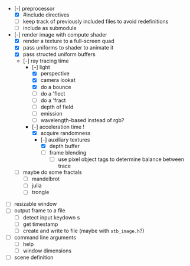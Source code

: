 * [-] preprocessor
    * [x] #include directives
    * [ ] keep track of previously included files to avoid redefinitions
    * [ ] include as submodule
* [-] render image with compute shader
    * [x] render a texture to a full-screen quad
    * [x] pass uniforms to shader to animate it
    * [x] pass structed uniform buffers
    * [-] ray tracing time
        * [-] light
            * [x] perspective
            * [x] camera lookat
            * [x] do a bounce
            * [ ] do a 'flect
            * [ ] do a 'fract
            * [ ] depth of field
            * [ ] emission
            * [ ] wavelength-based instead of rgb?
        * [-] acceleration time ! 
            * [x] acquire randomness
            * [-] auxiliary textures
                * [x] depth buffer
                * [ ] frame blending
                    * [ ] use pixel object tags to determine balance between trace 
    * [ ] maybe do some fractals
        * [ ] mandelbrot
        * [ ] julia
        * [ ] trongle
* [ ] resizable window
* [ ] output frame to a file
    * [ ] detect input keydown s
    * [ ] get timestamp
    * [ ] create and write to file (maybe with `stb_image.h`?)
* [ ] command line arguments
    * [ ] help
    * [ ] window dimensions
* [ ] scene definition
